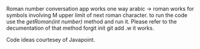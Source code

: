 Roman number conversation app
works one way arabic -> roman
works for symbols involving M upper limit of next roman character.
to run the code use the _getRoman(int number)_ method and run it.
Please refer to the decumentation of that method forgit init
git add .w it works.

Code ideas courtesey of Javapoint.
